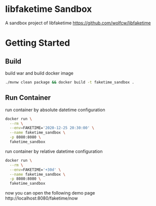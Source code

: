 # libfaketime Sandbox
A sandbox project of libfaketime 
https://github.com/wolfcw/libfaketime

# Getting Started
## Build
build war and build docker image
```sh
./mvnw clean package && docker build -t faketime_sandbox .
````

## Run Container
run container by absolute datetime configuration
```sh
docker run \
  --rm \
  --env=FAKETIME='2020-12-25 20:30:00' \
  --name faketime_sandbox \
  -p 8080:8080 \
  faketime_sandbox
```

run container by relative datetime configuration
```sh
docker run \
  --rm \
  --env=FAKETIME='+30d' \
  --name faketime_sandbox \
  -p 8080:8080 \
  faketime_sandbox
```

now you can open the following demo page
http://localhost:8080/faketime/now